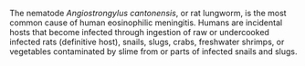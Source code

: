 [//]: # (Created by ./bin/manage_files.pl from ./species/Angiostrongylus_cantonensis/Angiostrongylus_cantonensis.about.html on Thu Jun 11 13:43:18 2020)
The nematode _Angiostrongylus cantonensis_, or rat lungworm, is the most common cause of human eosinophilic meningitis. Humans are incidental hosts that become infected through ingestion of raw or undercooked infected rats (definitive host), snails, slugs, crabs, freshwater shrimps, or vegetables contaminated by slime from or parts of infected snails and slugs.
